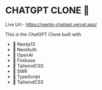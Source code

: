 # CHATGPT CLONE 🤖

Live Url - <https://nextjs-chatgpt.vercel.app/>

This is the ChatGPT Clone built with

- 🚀 Nextjs13
- 🚀 NextAuth
- 🚀 OpenAI
- 🚀 Firebase
- 🚀 TailwindCSS
- 🚀 SWR
- 🚀 TypeScript
- 🚀 TailwindCSS
